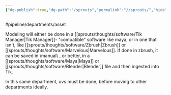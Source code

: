 ```yaml
---
{"dg-publish":true,"dg-path":"/sprouts","permalink":"//sprouts/","hide":true}
---
```


#pipeline/departments/asset

Modeling will either be done in a [[sprouts/thoughts/software/Tik Manager\|Tik Manager]]- "compatible" software like maya, or in one that isn't, like [[sprouts/thoughts/software/Zbrush\|Zbrush]] or [[sprouts/thoughts/software/Marvelous\|Marvelous]]. If done in zbrush, it can be saved in \manual\ , or better, in a [[sprouts/thoughts/software/Maya\|Maya]] or [[sprouts/thoughts/software/Blender\|Blender]] file and then ingested into Tik. 

In this same department, uvs must be done, before moving to other departments ideally.
